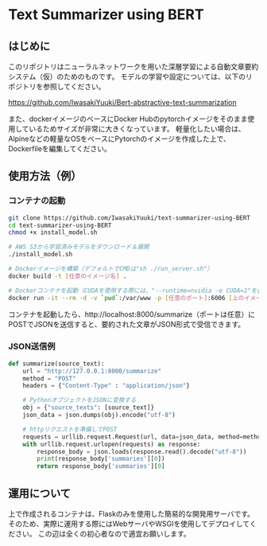 # Text Summarizer using BERT
## はじめに 
 このリポジトリはニューラルネットワークを用いた深層学習による自動文章要約システム（仮）のためのものです。
 モデルの学習や設定については、以下のリポジトリを参照してください。
 
 https://github.com/IwasakiYuuki/Bert-abstractive-text-summarization
 
 また、dockerイメージのベースにDocker Hubのpytorchイメージをそのまま使用しているためサイズが非常に大きくなっています。
 軽量化したい場合は、Alpineなどの軽量なOSをベースにPytorchのイメージを作成した上で、Dockerfileを編集してください。

## 使用方法（例）
### コンテナの起動
```bash
git clone https://github.com/IwasakiYuuki/text-summarizer-using-BERT
cd text-summarizer-using-BERT
chmod +x install_model.sh 

# AWS S3から学習済みモデルをダウンロード＆展開
./install_model.sh 

# Dockerイメージを構築（デフォルトでCMDは"sh ./run_server.sh"）
docker build -t [任意のイメージ名] .

# Dockerコンテナを起動（CUDAを使用する際には、"--runtime=nvidia -e CUDA=1"を[上のイメージ名]の前に追加）
docker run -it --rm -d -v `pwd`:/var/www -p [任意のポート]:6006 [上のイメージ名]
```
 コンテナを起動したら、http://localhost:8000/summarize（ポートは任意）にPOSTでJSONを送信すると、要約された文章がJSON形式で受信できます。
 
### JSON送信例
```python
def summarize(source_text):
    url = "http://127.0.0.1:8000/summarize"
    method = "POST"
    headers = {"Content-Type" : "application/json"}

    # PythonオブジェクトをJSONに変換する
    obj = {"source_texts": [source_text]}
    json_data = json.dumps(obj).encode("utf-8")

    # httpリクエストを準備してPOST
    requests = urllib.request.Request(url, data=json_data, method=method, headers=headers)
    with urllib.request.urlopen(requests) as response:
        response_body = json.loads(response.read().decode("utf-8"))
        print(response_body['summaries'][0])
        return response_body['summaries'][0]
```


## 運用について
 上で作成されるコンテナは、Flaskのみを使用した簡易的な開発用サーバです。
 そのため、実際に運用する際にはWebサーバやWSGIを使用してデプロイしてください。
 この辺は全くの初心者なので適宜お願いします。